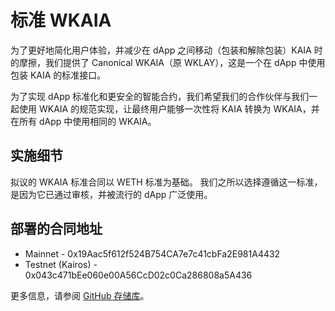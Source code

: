 # 标准 WKAIA

为了更好地简化用户体验，并减少在 dApp 之间移动（包装和解除包装）KAIA 时的摩擦，我们提供了 Canonical WKAIA（原 WKLAY），这是一个在 dApp 中使用包装 KAIA 的标准接口。

为了实现 dApp 标准化和更安全的智能合约，我们希望我们的合作伙伴与我们一起使用 WKAIA 的规范实现，让最终用户能够一次性将 KAIA 转换为 WKAIA，并在所有 dApp 中使用相同的 WKAIA。

## 实施细节

拟议的 WKAIA 标准合同以 WETH 标准为基础。 我们之所以选择遵循这一标准，是因为它已通过审核，并被流行的 dApp 广泛使用。

## 部署的合同地址

- Mainnet - 0x19Aac5f612f524B754CA7e7c41cbFa2E981A4432
- Testnet (Kairos) - 0x043c471bEe060e00A56CcD02c0Ca286808a5A436

更多信息，请参阅 [GitHub 存储库](https://github.com/kaiachain/canonical-wkaia)。